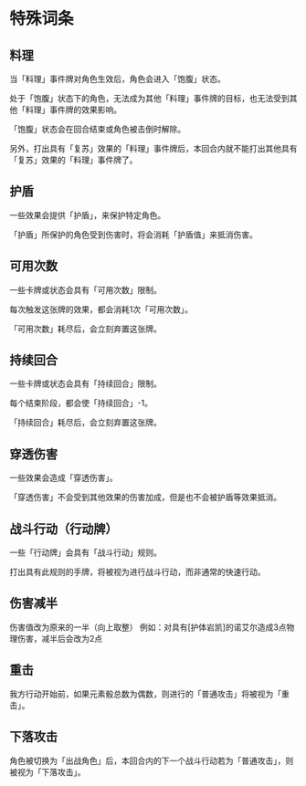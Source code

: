 # 特殊词条

## 料理

当「料理」事件牌对角色生效后，角色会进入「饱腹」状态。

处于「饱腹」状态下的角色，无法成为其他「料理」事件牌的目标，也无法受到其他「料理」事件牌的效果影响。

「饱腹」状态会在回合结束或角色被击倒时解除。

另外，打出具有「复苏」效果的「料理」事件牌后，本回合内就不能打出其他具有「复苏」效果的「料理」事件牌了。

## 护盾

一些效果会提供「护盾」，来保护特定角色。

「护盾」所保护的角色受到伤害时，将会消耗「护盾值」来抵消伤害。

## 可用次数

一些卡牌或状态会具有「可用次数」限制。

每次触发这张牌的效果，都会消耗1次「可用次数」。

「可用次数」耗尽后，会立刻弃置这张牌。

## 持续回合

一些卡牌或状态会具有「持续回合」限制。

每个结束阶段，都会使「持续回合」-1。

「持续回合」耗尽后，会立刻弃置这张牌。

## 穿透伤害

一些效果会造成「穿透伤害」。

「穿透伤害」不会受到其他效果的伤害加成，但是也不会被护盾等效果抵消。

## 战斗行动（行动牌）

一些「行动牌」会具有「战斗行动」规则。

打出具有此规则的手牌，将被视为进行战斗行动，而非通常的快速行动。

## 伤害减半
伤害值改为原来的一半（向上取整）
例如：对具有[护体岩凯]的诺艾尔造成3点物理伤害，减半后会改为2点

## 重击

我方行动开始前，如果元素骰总数为偶数，则进行的「普通攻击」将被视为「重击」。

## 下落攻击

角色被切换为「出战角色」后，本回合内的下一个战斗行动若为「普通攻击」，则被视为「下落攻击」。

